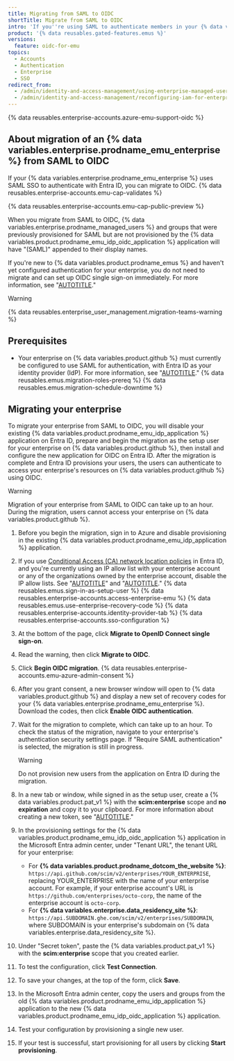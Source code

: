 ```yaml
---
title: Migrating from SAML to OIDC
shortTitle: Migrate from SAML to OIDC
intro: 'If you''re using SAML to authenticate members in your {% data variables.enterprise.prodname_emu_enterprise %}, you can migrate to OpenID Connect (OIDC) and benefit from support for your IdP''s Conditional Access Policy.'
product: '{% data reusables.gated-features.emus %}'
versions:
  feature: oidc-for-emu
topics:
  - Accounts
  - Authentication
  - Enterprise
  - SSO
redirect_from:
  - /admin/identity-and-access-management/using-enterprise-managed-users-for-iam/migrating-from-saml-to-oidc
  - /admin/identity-and-access-management/reconfiguring-iam-for-enterprise-managed-users/migrating-from-saml-to-oidc
---
```


{% data reusables.enterprise-accounts.azure-emu-support-oidc %}

## About migration of an {% data variables.enterprise.prodname_emu_enterprise %} from SAML to OIDC

If your {% data variables.enterprise.prodname_emu_enterprise %} uses SAML SSO to authenticate with Entra ID, you can migrate to OIDC. {% data reusables.enterprise-accounts.emu-cap-validates %}

{% data reusables.enterprise-accounts.emu-cap-public-preview %}

When you migrate from SAML to OIDC, {% data variables.enterprise.prodname_managed_users %} and groups that were previously provisioned for SAML but are not provisioned by the {% data variables.product.prodname_emu_idp_oidc_application %} application will have "(SAML)" appended to their display names.

If you're new to {% data variables.product.prodname_emus %} and haven't yet configured authentication for your enterprise, you do not need to migrate and can set up OIDC single sign-on immediately. For more information, see "[AUTOTITLE](/admin/identity-and-access-management/using-enterprise-managed-users-for-iam/configuring-oidc-for-enterprise-managed-users)."

> [!WARNING]
> {% data reusables.enterprise_user_management.migration-teams-warning %}

## Prerequisites

* Your enterprise on {% data variables.product.github %} must currently be configured to use SAML for authentication, with Entra ID as your identity provider (IdP). For more information, see "[AUTOTITLE](/admin/identity-and-access-management/using-enterprise-managed-users-for-iam/configuring-saml-single-sign-on-for-enterprise-managed-users)."
{% data reusables.emus.migration-roles-prereq %}
{% data reusables.emus.migration-schedule-downtime %}

## Migrating your enterprise

To migrate your enterprise from SAML to OIDC, you will disable your existing {% data variables.product.prodname_emu_idp_application %} application on Entra ID, prepare and begin the migration as the setup user for your enterprise on {% data variables.product.github %}, then install and configure the new application for OIDC on Entra ID. After the migration is complete and Entra ID provisions your users, the users can authenticate to access your enterprise's resources on {% data variables.product.github %} using OIDC.

> [!WARNING]
> Migration of your enterprise from SAML to OIDC can take up to an hour. During the migration, users cannot access your enterprise on {% data variables.product.github %}.

1. Before you begin the migration, sign in to Azure and disable provisioning in the existing {% data variables.product.prodname_emu_idp_application %} application.
1. If you use [Conditional Access (CA) network location policies](https://docs.microsoft.com/en-us/azure/active-directory/conditional-access/location-condition) in Entra ID, and you're currently using an IP allow list with your enterprise account or any of the organizations owned by the enterprise account, disable the IP allow lists. See "[AUTOTITLE](/admin/policies/enforcing-policies-for-your-enterprise/enforcing-policies-for-security-settings-in-your-enterprise#managing-allowed-ip-addresses-for-organizations-in-your-enterprise)" and "[AUTOTITLE](/organizations/keeping-your-organization-secure/managing-security-settings-for-your-organization/managing-allowed-ip-addresses-for-your-organization)."
{% data reusables.emus.sign-in-as-setup-user %}
{% data reusables.enterprise-accounts.access-enterprise-emu %}
{% data reusables.emus.use-enterprise-recovery-code %}
{% data reusables.enterprise-accounts.identity-provider-tab %}
{% data reusables.enterprise-accounts.sso-configuration %}
1. At the bottom of the page, click **Migrate to OpenID Connect single sign-on**.
1. Read the warning, then click **Migrate to OIDC**.
1. Click **Begin OIDC migration**.
{% data reusables.enterprise-accounts.emu-azure-admin-consent %}
1. After you grant consent, a new browser window will open to {% data variables.product.github %} and display a new set of recovery codes for your {% data variables.enterprise.prodname_emu_enterprise %}. Download the codes, then click **Enable OIDC authentication**.
1. Wait for the migration to complete, which can take up to an hour. To check the status of the migration, navigate to your enterprise's authentication security settings page. If "Require SAML authentication" is selected, the migration is still in progress.

   > [!WARNING]
   > Do not provision new users from the application on Entra ID during the migration.

1. In a new tab or window, while signed in as the setup user, create a {% data variables.product.pat_v1 %} with the **scim:enterprise** scope and **no expiration** and copy it to your clipboard. For more information about creating a new token, see "[AUTOTITLE](/admin/identity-and-access-management/using-enterprise-managed-users-for-iam/configuring-scim-provisioning-for-enterprise-managed-users#creating-a-personal-access-token)."
1. In the provisioning settings for the {% data variables.product.prodname_emu_idp_oidc_application %} application in the Microsoft Entra admin center, under "Tenant URL", the tenant URL for your enterprise:
    * For **{% data variables.product.prodname_dotcom_the_website %}**: `https://api.github.com/scim/v2/enterprises/YOUR_ENTERPRISE`, replacing YOUR_ENTERPRISE with the name of your enterprise account. For example, if your enterprise account's URL is `https://github.com/enterprises/octo-corp`, the name of the enterprise account is `octo-corp`.
    * For **{% data variables.enterprise.data_residency_site %}**: `https://api.SUBDOMAIN.ghe.com/scim/v2/enterprises/SUBDOMAIN`, where SUBDOMAIN is your enterprise's subdomain on {% data variables.enterprise.data_residency_site %}.

1. Under "Secret token", paste the {% data variables.product.pat_v1 %} with the **scim:enterprise** scope that you created earlier.
1. To test the configuration, click **Test Connection**.
1. To save your changes, at the top of the form, click **Save**.
1. In the Microsoft Entra admin center, copy the users and groups from the old {% data variables.product.prodname_emu_idp_application %} application to the new {% data variables.product.prodname_emu_idp_oidc_application %} application.
1. Test your configuration by provisioning a single new user.
1. If your test is successful, start provisioning for all users by clicking **Start provisioning**.
